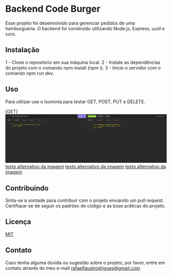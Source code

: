 # Backend Code Burger

Esse projeto foi desenvolvido para gerenciar pedidos de uma hamburgueria. O backend foi construído utilizando Node.js, Express, uuid e cors.

## Instalação

1 - Clone o repositório em sua máquina local.
2 - Instale as dependências do projeto com o comando npm install (npm i).
3 - Inicie o servidor com o comando npm run dev. 

## Uso

Para utilizar use o Isominia para testar GET, POST, PUT e DELETE.

[GET]<img src="./img/Screenshot_15.png">
[texto alternativo da imagem](./img/Screenshot_16.png)
[texto alternativo da imagem](./img/Screenshot_17.png)
[texto alternativo da imagem](./img/Screenshot_18.png)

## Contribuindo

Sinta-se à vontade para contribuir com o projeto enviando um pull request. Certifique-se de seguir os padrões de código e as boas práticas do projeto.

## Licença

[MIT](https://choosealicense.com/licenses/mit/)

## Contato

Caso tenha alguma dúvida ou sugestão sobre o projeto, por favor, entre em contato através do meu e-mail rafaelfaustrodrigues@gmail.com
